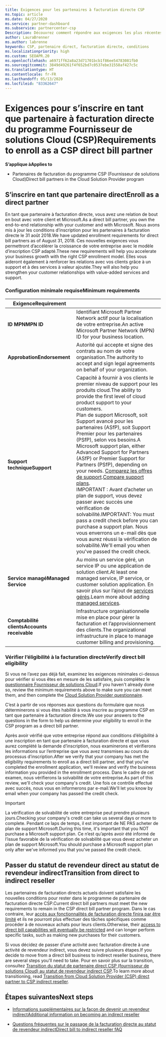 ```yaml
---
title: Exigences pour les partenaires à facturation directe CSP
ms.topic: article
ms.date: 04/27/2020
ms.service: partner-dashboard
ms.subservice: partnercenter-csp
Description: Découvrez comment répondre aux exigences les plus récentes en matière de support et de services pour devenir partenaire à facturation directe dans le programme Fournisseur de solutions Cloud (CSP) de Microsoft.
author: LauraBrenner
ms.author: labrenne
keywords: CSP, partenaire direct, facturation directe, conditions
ms.localizationpriority: high
ms.custom: SEOAPR.20
ms.openlocfilehash: a6971ff62a8a23d71701bcb1f86ee54783081fb0
ms.sourcegitcommit: 3849d49261f4f652bd7c0537ebe31558af427c5c
ms.translationtype: HT
ms.contentlocale: fr-FR
ms.lasthandoff: 05/13/2020
ms.locfileid: "83362647"
---
```

# <a name="requirements-to-enroll-as-a-csp-direct-bill-partner"></a><span data-ttu-id="5062b-104">Exigences pour s’inscrire en tant que partenaire à facturation directe du programme Fournisseur de solutions Cloud (CSP)</span><span class="sxs-lookup"><span data-stu-id="5062b-104">Requirements to enroll as a CSP direct bill partner</span></span>

<span data-ttu-id="5062b-105">**S’applique à**</span><span class="sxs-lookup"><span data-stu-id="5062b-105">**Applies to**</span></span>

- <span data-ttu-id="5062b-106">Partenaires de facturation du programme CSP (Fournisseur de solutions Cloud)</span><span class="sxs-lookup"><span data-stu-id="5062b-106">Direct bill partners in the Cloud Solution Provider program</span></span>

## <a name="enroll-as-a-direct-partner"></a><span data-ttu-id="5062b-107">S’inscrire en tant que partenaire direct</span><span class="sxs-lookup"><span data-stu-id="5062b-107">Enroll as a direct partner</span></span>

<span data-ttu-id="5062b-108">En tant que partenaire à facturation directe, vous avez une relation de bout en bout avec votre client et Microsoft.</span><span class="sxs-lookup"><span data-stu-id="5062b-108">As a direct bill partner, you own the end-to-end relationship with your customer and with Microsoft.</span></span> <span data-ttu-id="5062b-109">Nous avons mis à jour les conditions d’inscription pour les partenaires à facturation directe le 31 août 2018.</span><span class="sxs-lookup"><span data-stu-id="5062b-109">We have updated enrollment requirements for direct bill partners as of August 31, 2018.</span></span> <span data-ttu-id="5062b-110">Ces nouvelles exigences vous permettront d’accélérer la croissance de votre entreprise avec le modèle d’inscription CSP adapté.</span><span class="sxs-lookup"><span data-stu-id="5062b-110">These new requirements will help you accelerate your business growth with the right CSP enrollment model.</span></span> <span data-ttu-id="5062b-111">Elles vous aideront également à renforcer les relations avec vos clients grâce à un support et à des services à valeur ajoutée.</span><span class="sxs-lookup"><span data-stu-id="5062b-111">They will also help you strengthen your customer relationships with value-added services and support.</span></span>

### <a name="minimum-requirements"></a><span data-ttu-id="5062b-112">Configuration minimale requise</span><span class="sxs-lookup"><span data-stu-id="5062b-112">Minimum requirements</span></span>

|<span data-ttu-id="5062b-113">**Exigence**</span><span class="sxs-lookup"><span data-stu-id="5062b-113">**Requirement**</span></span>|                             |
|--------------------------------|--------------------------------------------------------------|
|<span data-ttu-id="5062b-114">**ID MPN**</span><span class="sxs-lookup"><span data-stu-id="5062b-114">**MPN ID**</span></span>   |<span data-ttu-id="5062b-115">Identifiant Microsoft Partner Network actif pour la localisation de votre entreprise.</span><span class="sxs-lookup"><span data-stu-id="5062b-115">An active Microsoft Partner Network (MPN) ID for your business location.</span></span>    |
|<span data-ttu-id="5062b-116">**Approbation**</span><span class="sxs-lookup"><span data-stu-id="5062b-116">**Endorsement**</span></span>   |<span data-ttu-id="5062b-117">Autorité qui accepte et signe des contrats au nom de votre organisation.</span><span class="sxs-lookup"><span data-stu-id="5062b-117">The authority to accept and sign legal agreements on behalf of your organization.</span></span>|
|<span data-ttu-id="5062b-118">**Support technique**</span><span class="sxs-lookup"><span data-stu-id="5062b-118">**Support**</span></span>   |<span data-ttu-id="5062b-119">Capacité à fournir à vos clients le premier niveau de support pour les produits cloud.</span><span class="sxs-lookup"><span data-stu-id="5062b-119">The ability to provide the first level of cloud product support to your customers.</span></span> <br/><span data-ttu-id="5062b-120">Plan de support Microsoft, soit Support avancé pour les partenaires (ASfP), soit Support Premier pour les partenaires (PSfP), selon vos besoins.</span><span class="sxs-lookup"><span data-stu-id="5062b-120">A Microsoft support plan, either Advanced Support for Partners (ASfP) or Premier Support for Partners (PSfP), depending on your needs.</span></span> <span data-ttu-id="5062b-121">[Comparez les offres de support](https://partner.microsoft.com/support/partnersupport).</span><span class="sxs-lookup"><span data-stu-id="5062b-121">[Compare support plans](https://partner.microsoft.com/support/partnersupport).</span></span><br/> <span data-ttu-id="5062b-122">IMPORTANT : Avant d’acheter un plan de support, vous devez passer avec succès une vérification de solvabilité.</span><span class="sxs-lookup"><span data-stu-id="5062b-122">IMPORTANT: You must pass a credit check before you can purchase a support plan.</span></span> <span data-ttu-id="5062b-123">Nous vous enverrons un e-mail dès que vous aurez réussi la vérification de solvabilité.</span><span class="sxs-lookup"><span data-stu-id="5062b-123">We'll email you when you've passed the credit check.</span></span> |
|<span data-ttu-id="5062b-124">**Service managé**</span><span class="sxs-lookup"><span data-stu-id="5062b-124">**Managed Service**</span></span>   |<span data-ttu-id="5062b-125">Au moins un service géré, un service IP ou une application de solution client.</span><span class="sxs-lookup"><span data-stu-id="5062b-125">At least one managed service, IP service, or customer solution application.</span></span> <span data-ttu-id="5062b-126">En savoir plus sur l’ajout de [services gérés](https://partner.microsoft.com/business-opportunities/managed-services-provider).</span><span class="sxs-lookup"><span data-stu-id="5062b-126">Learn more about adding [managed services](https://partner.microsoft.com/business-opportunities/managed-services-provider).</span></span>|
|<span data-ttu-id="5062b-127">**Comptabilité clients**</span><span class="sxs-lookup"><span data-stu-id="5062b-127">**Accounts receivable**</span></span> |<span data-ttu-id="5062b-128">Infrastructure organisationnelle mise en place pour gérer la facturation et l’approvisionnement des clients.</span><span class="sxs-lookup"><span data-stu-id="5062b-128">The organizational infrastructure in place to manage customer billing and provisioning.</span></span>

### <a name="verify-direct-bill-eligibility"></a><span data-ttu-id="5062b-129">Vérifier l’éligibilité à la facturation directe</span><span class="sxs-lookup"><span data-stu-id="5062b-129">Verify direct bill eligibility</span></span>

<span data-ttu-id="5062b-130">Si vous ne l’avez pas déjà fait, examinez les exigences minimales ci-dessus pour vérifier si vous êtes en mesure de les satisfaire, puis complétez le [questionnaire Fournisseur de solutions Cloud](https://partner.microsoft.com/cloud-solution-provider/assessment).</span><span class="sxs-lookup"><span data-stu-id="5062b-130">If you haven't already done so, review the minimum requirements above to make sure you can meet them, and then complete the [Cloud Solution Provider questionnaire](https://partner.microsoft.com/cloud-solution-provider/assessment).</span></span>

<span data-ttu-id="5062b-131">C’est à partir de vos réponses aux questions du formulaire que nous déterminerons si vous êtes habilité à vous inscrire au programme CSP en tant que partenaire à facturation directe.</span><span class="sxs-lookup"><span data-stu-id="5062b-131">We use your answers to the questions in the form to help us determine your eligibility to enroll in the CSP program as a direct bill partner.</span></span>

<span data-ttu-id="5062b-132">Après avoir vérifié que votre entreprise répond aux conditions d’éligibilité à une inscription en tant que partenaire à facturation directe et que vous aurez complété la demande d’inscription, nous examinerons et vérifierons les informations sur l’entreprise que vous avez transmises au cours du processus d’inscription.</span><span class="sxs-lookup"><span data-stu-id="5062b-132">After we verify that your company has met the eligibility requirements to enroll as a direct bill partner, and that you've completed the enrollment application, we'll review and verify the business information you provided in the enrollment process.</span></span> <span data-ttu-id="5062b-133">Dans le cadre de cet examen, nous vérifierons la solvabilité de votre entreprise.</span><span class="sxs-lookup"><span data-stu-id="5062b-133">As part of this review, we'll check your company's credit.</span></span> <span data-ttu-id="5062b-134">Une fois ce contrôle effectué avec succès, nous vous en informerons par e-mail.</span><span class="sxs-lookup"><span data-stu-id="5062b-134">We'll let you know by email when your company has passed the credit check.</span></span>

>[!IMPORTANT]
><span data-ttu-id="5062b-135">La vérification de solvabilité de votre entreprise peut prendre plusieurs jours.</span><span class="sxs-lookup"><span data-stu-id="5062b-135">Checking your company's credit can take us several days or more to complete.</span></span> <span data-ttu-id="5062b-136">Pendant ce laps de temps, il est important de NE PAS acheter de plan de support Microsoft.</span><span class="sxs-lookup"><span data-stu-id="5062b-136">During this time, it's important that you NOT purchase a Microsoft support plan.</span></span> <span data-ttu-id="5062b-137">Ce n’est qu’après avoir été informé de l’issue favorable de la vérification de solvabilité que vous devez acheter un plan de support Microsoft.</span><span class="sxs-lookup"><span data-stu-id="5062b-137">You should purchase a Microsoft support plan only after we've informed you that you've passed the credit check.</span></span>

## <a name="transition-from-direct-to-indirect-reseller"></a><span data-ttu-id="5062b-138">Passer du statut de revendeur direct au statut de revendeur indirect</span><span class="sxs-lookup"><span data-stu-id="5062b-138">Transition from direct to indirect reseller</span></span>

<span data-ttu-id="5062b-139">Les partenaires de facturation directs actuels doivent satisfaire les nouvelles conditions pour rester dans le programme de partenaire de facturation directe CSP.</span><span class="sxs-lookup"><span data-stu-id="5062b-139">Current direct bill partners must meet the new requirements to remain in the CSP direct bill partner program.</span></span> <span data-ttu-id="5062b-140">Dans le cas contraire, leur [accès aux fonctionnalités de facturation directe finira par être limité](restricted-direct-bill-capabilities.md) et ils ne pourront plus effectuer des tâches spécifiques comme procéder à de nouveaux achats pour leurs clients.</span><span class="sxs-lookup"><span data-stu-id="5062b-140">Otherwise, their [access to direct bill capabilities will eventually be restricted](restricted-direct-bill-capabilities.md) and can longer perform specific tasks, such as making new purchases for their customers.</span></span>

<span data-ttu-id="5062b-141">Si vous décidez de passer d’une activité avec facturation directe à une activité de revendeur indirect, vous devez suivre plusieurs étapes.</span><span class="sxs-lookup"><span data-stu-id="5062b-141">If you decide to move from a direct bill business to indirect reseller business, there are several steps you'll need to take.</span></span> <span data-ttu-id="5062b-142">Pour en savoir plus sur la transition, consultez [Transition du statut de partenaire direct CSP (fournisseur de solutions Cloud) au statut de revendeur indirect CSP](transition-direct-to-indirect.md).</span><span class="sxs-lookup"><span data-stu-id="5062b-142">To learn more about transitioning, read [Transition from Cloud Solution Provider (CSP) direct partner to CSP indirect reseller](transition-direct-to-indirect.md).</span></span>

## <a name="next-steps"></a><span data-ttu-id="5062b-143">Étapes suivantes</span><span class="sxs-lookup"><span data-stu-id="5062b-143">Next steps</span></span>

- [<span data-ttu-id="5062b-144">Informations supplémentaires sur la façon de devenir un revendeur indirect</span><span class="sxs-lookup"><span data-stu-id="5062b-144">Additional information on becoming an indirect reseller</span></span>](https://assetsprod.microsoft.com/csp-directbill-to-indirect-transition.pdf)

- [<span data-ttu-id="5062b-145">Questions fréquentes sur le passage de la facturation directe au statut de revendeur indirect</span><span class="sxs-lookup"><span data-stu-id="5062b-145">Direct bill to indirect reseller fAQ</span></span>](https://assetsprod.microsoft.com/mpn/direct-bill-partner-faq.pdf)
